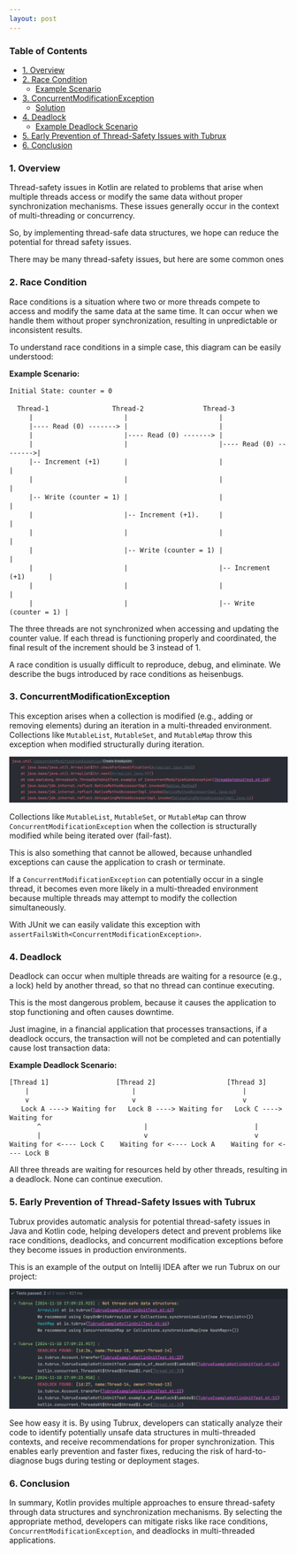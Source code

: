 ```yaml
---
layout: post
---
```

### Table of Contents

- [1. Overview](#1-overview)
- [2. Race Condition](#2-race-condition)
  - [Example Scenario](#example-scenario)
- [3. ConcurrentModificationException](#3-concurrentmodificationexception)
  - [Solution](#solution)
- [4. Deadlock](#3-deadlock)
  - [Example Deadlock Scenario](#example-deadlock-scenario)
- [5. Early Prevention of Thread-Safety Issues with Tubrux](#5-early-prevention-of-thread-safety-issues-with-tubrux)
- [6. Conclusion](#6-conclusion)

### 1. Overview
Thread-safety issues in Kotlin are related to problems that arise when multiple threads access or modify the same data without proper synchronization mechanisms. These issues generally occur in the context of multi-threading or concurrency.

So, by implementing thread-safe data structures, we hope can reduce the potential for thread safety issues.

There may be many thread-safety issues, but here are some common ones

### 2. Race Condition
Race conditions is a situation where two or more threads compete to access and modify the same data at the same time. It can occur when we handle them without proper synchronization, resulting in unpredictable or inconsistent results.

To understand race conditions in a simple case, this diagram can be easily understood:

**Example Scenario:**
```
Initial State: counter = 0

  Thread-1                Thread-2               Thread-3
     |                       |                       |
     |---- Read (0) -------> |                       |
     |                       |---- Read (0) -------> |
     |                       |                       |---- Read (0) -------->|
     |-- Increment (+1)      |                       |                       |
     |                       |                       |                       |
     |-- Write (counter = 1) |                       |                       |
     |                       |-- Increment (+1).     |                       |
     |                       |                       |                       |
     |                       |-- Write (counter = 1) |                       |
     |                       |                       |-- Increment (+1)      |
     |                       |                       |                       |
     |                       |                       |-- Write (counter = 1) |

```

The three threads are not synchronized when accessing and updating the counter value. If each thread is functioning properly and coordinated, the final result of the increment should be 3 instead of 1.

A race condition is usually difficult to reproduce, debug, and eliminate. We describe the bugs introduced by race conditions as heisenbugs.

### 3. ConcurrentModificationException
This exception arises when a collection is modified (e.g., adding or removing elements) during an iteration in a multi-threaded environment. Collections like `MutableList`, `MutableSet`, and `MutableMap` throw this exception when modified structurally during iteration.

<img src="https://github.com/tubrux/blog/blob/dark/_posts/cur-modif.png?raw=true"/>

Collections like `MutableList`, `MutableSet`, or `MutableMap` can throw `ConcurrentModificationException` when the collection is structurally modified while being iterated over (fail-fast).

This is also something that cannot be allowed, because unhandled exceptions can cause the application to crash or terminate.

If a `ConcurrentModificationException` can potentially occur in a single thread, it becomes even more likely in a multi-threaded environment because multiple threads may attempt to modify the collection simultaneously.

With JUnit we can easily validate this exception with `assertFailsWith<ConcurrentModificationException>`.

### 4. Deadlock
Deadlock can occur when multiple threads are waiting for a resource (e.g., a lock) held by another thread, so that no thread can continue executing.

This is the most dangerous problem, because it causes the application to stop functioning and often causes downtime.

Just imagine, in a financial application that processes transactions, if a deadlock occurs, the transaction will not be completed and can potentially cause lost transaction data:

**Example Deadlock Scenario:**

```
[Thread 1]                 [Thread 2]                  [Thread 3]
    |                          |                           |
    v                          v                           v
   Lock A ----> Waiting for   Lock B ----> Waiting for   Lock C ----> Waiting for
       ^                          |                           |
       |                          v                           v
Waiting for <---- Lock C    Waiting for <---- Lock A    Waiting for <---- Lock B
```

All three threads are waiting for resources held by other threads, resulting in a deadlock. None can continue execution.

### 5. Early Prevention of Thread-Safety Issues with Tubrux

Tubrux provides automatic analysis for potential thread-safety issues in Java and Kotlin code, helping developers detect and prevent problems like race conditions, deadlocks, and concurrent modification exceptions before they become issues in production environments. 

This is an example of the output on Intellij IDEA after we run Tubrux on our project:

<img src="https://github.com/tubrux/blog/blob/dark/_posts/deadlock-min.png?raw=true"/>

See how easy it is. By using Tubrux, developers can statically analyze their code to identify potentially unsafe data structures in multi-threaded contexts, and receive recommendations for proper synchronization. This enables early prevention and faster fixes, reducing the risk of hard-to-diagnose bugs during testing or deployment stages.

### 6. Conclusion
In summary, Kotlin provides multiple approaches to ensure thread-safety through data structures and synchronization mechanisms. By selecting the appropriate method, developers can mitigate risks like race conditions, `ConcurrentModificationException`, and deadlocks in multi-threaded applications.
